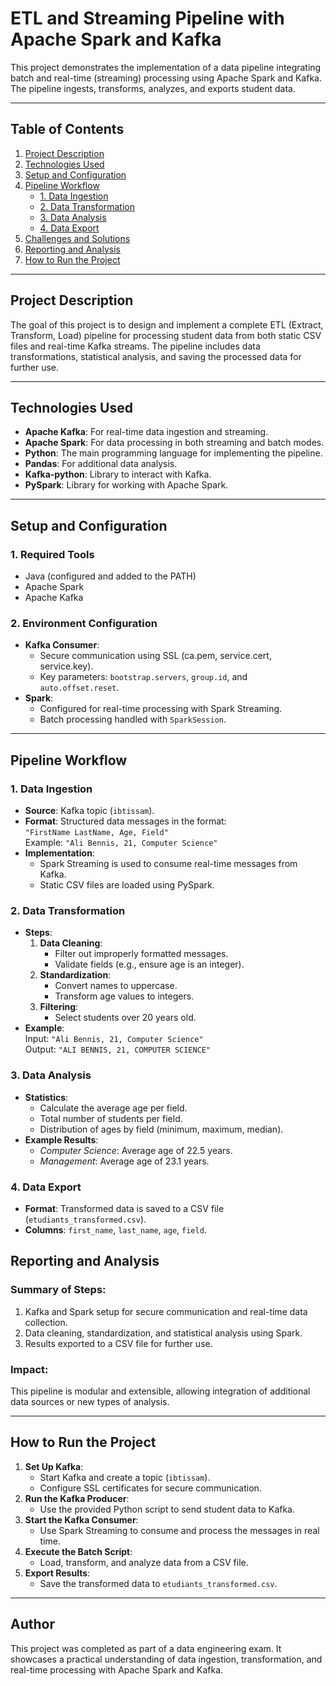 # ETL and Streaming Pipeline with Apache Spark and Kafka

This project demonstrates the implementation of a data pipeline integrating batch and real-time (streaming) processing using Apache Spark and Kafka. The pipeline ingests, transforms, analyzes, and exports student data.

---

## Table of Contents

1. [Project Description](#project-description)
2. [Technologies Used](#technologies-used)
3. [Setup and Configuration](#setup-and-configuration)
4. [Pipeline Workflow](#pipeline-workflow)
   - [1. Data Ingestion](#1-data-ingestion)
   - [2. Data Transformation](#2-data-transformation)
   - [3. Data Analysis](#3-data-analysis)
   - [4. Data Export](#4-data-export)
5. [Challenges and Solutions](#challenges-and-solutions)
6. [Reporting and Analysis](#reporting-and-analysis)
7. [How to Run the Project](#how-to-run-the-project)

---

## Project Description

The goal of this project is to design and implement a complete ETL (Extract, Transform, Load) pipeline for processing student data from both static CSV files and real-time Kafka streams. The pipeline includes data transformations, statistical analysis, and saving the processed data for further use.

---

## Technologies Used

- **Apache Kafka**: For real-time data ingestion and streaming.
- **Apache Spark**: For data processing in both streaming and batch modes.
- **Python**: The main programming language for implementing the pipeline.
- **Pandas**: For additional data analysis.
- **Kafka-python**: Library to interact with Kafka.
- **PySpark**: Library for working with Apache Spark.

---

## Setup and Configuration

### 1. Required Tools
- Java (configured and added to the PATH)
- Apache Spark
- Apache Kafka

### 2. Environment Configuration
- **Kafka Consumer**:
  - Secure communication using SSL (ca.pem, service.cert, service.key).
  - Key parameters: `bootstrap.servers`, `group.id`, and `auto.offset.reset`.
- **Spark**:
  - Configured for real-time processing with Spark Streaming.
  - Batch processing handled with `SparkSession`.

---

## Pipeline Workflow

### 1. Data Ingestion
- **Source**: Kafka topic (`ibtissam`).
- **Format**: Structured data messages in the format:  
  `"FirstName LastName, Age, Field"`  
  Example: `"Ali Bennis, 21, Computer Science"`
- **Implementation**: 
  - Spark Streaming is used to consume real-time messages from Kafka.
  - Static CSV files are loaded using PySpark.

### 2. Data Transformation
- **Steps**:
  1. **Data Cleaning**:
     - Filter out improperly formatted messages.
     - Validate fields (e.g., ensure age is an integer).
  2. **Standardization**:
     - Convert names to uppercase.
     - Transform age values to integers.
  3. **Filtering**:
     - Select students over 20 years old.
- **Example**:  
  Input: `"Ali Bennis, 21, Computer Science"`  
  Output: `"ALI BENNIS, 21, COMPUTER SCIENCE"`

### 3. Data Analysis
- **Statistics**:
  - Calculate the average age per field.
  - Total number of students per field.
  - Distribution of ages by field (minimum, maximum, median).
- **Example Results**:
  - *Computer Science*: Average age of 22.5 years.
  - *Management*: Average age of 23.1 years.

### 4. Data Export
- **Format**: Transformed data is saved to a CSV file (`etudiants_transformed.csv`).
- **Columns**: `first_name`, `last_name`, `age`, `field`.



## Reporting and Analysis

### Summary of Steps:
1. Kafka and Spark setup for secure communication and real-time data collection.
2. Data cleaning, standardization, and statistical analysis using Spark.
3. Results exported to a CSV file for further use.

### Impact:
This pipeline is modular and extensible, allowing integration of additional data sources or new types of analysis.

---

## How to Run the Project

1. **Set Up Kafka**:
   - Start Kafka and create a topic (`ibtissam`).
   - Configure SSL certificates for secure communication.
2. **Run the Kafka Producer**:
   - Use the provided Python script to send student data to Kafka.
3. **Start the Kafka Consumer**:
   - Use Spark Streaming to consume and process the messages in real time.
4. **Execute the Batch Script**:
   - Load, transform, and analyze data from a CSV file.
5. **Export Results**:
   - Save the transformed data to `etudiants_transformed.csv`.

---

## Author

This project was completed as part of a data engineering exam. It showcases a practical understanding of data ingestion, transformation, and real-time processing with Apache Spark and Kafka.

